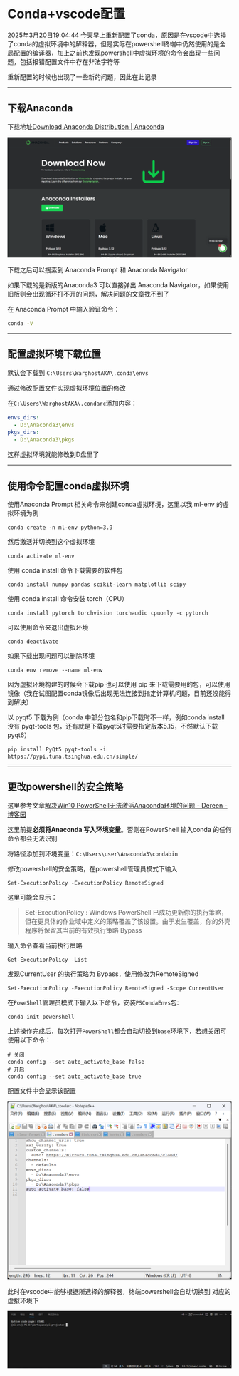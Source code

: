 # Conda+vscode配置

2025年3月20日19:04:44 今天早上重新配置了conda，原因是在vscode中选择了conda的虚拟环境中的解释器，但是实际在powershell终端中仍然使用的是全局配置的编译器，加上之前也发现powershell中虚拟环境的命令会出现一些问题，包括报错配置文件中存在非法字符等

重新配置的时候也出现了一些新的问题，因此在此记录

---

## 下载Anaconda

下载地址[Download Anaconda Distribution | Anaconda](https://www.anaconda.com/download/)

![image-20250320191314958](./assets/image-20250320191314958.png)

下载之后可以搜索到 Anaconda Prompt 和 Anaconda Navigator

如果下载的是新版的Anaconda3 可以直接弹出 Anaconda Navigator，如果使用旧版则会出现循环打不开的问题，解决问题的文章找不到了

在 Anaconda Prompt 中输入验证命令：

```bash
conda -V
```

---

## 配置虚拟环境下载位置

默认会下载到 `C:\Users\WarghostAKA\.conda\envs`

通过修改配置文件实现虚拟环境位置的修改 

在`C:\Users\WarghostAKA\.condarc`添加内容：

```yaml
envs_dirs:
  - D:\Anaconda3\envs
pkgs_dirs:
  - D:\Anaconda3\pkgs
```

这样虚拟环境就能修改到D盘里了

---

## 使用命令配置conda虚拟环境

使用Anaconda Prompt 相关命令来创建conda虚拟环境，这里以我 ml-env 的虚拟环境为例

```shell
conda create -n ml-env python=3.9
```

然后激活并切换到这个虚拟环境

```shell
conda activate ml-env
```

使用 conda install 命令下载需要的软件包

```shell
conda install numpy pandas scikit-learn matplotlib scipy
```

使用 conda install 命令安装 torch（CPU）

```shell
conda install pytorch torchvision torchaudio cpuonly -c pytorch
```

可以使用命令来退出虚拟环境

```shell
conda deactivate
```

如果下载出现问题可以删除环境

```shell
conda env remove --name ml-env
```

因为虚拟环境构建的时候会下载pip 也可以使用 pip 来下载需要用的包，可以使用镜像（我在试图配置conda镜像后出现无法连接到指定计算机问题，目前还没能得到解决）

以 pyqt5 下载为例（conda 中部分包名和pip下载时不一样，例如conda install 没有 pyqt-tools 包，还有就是下载pyqt5时需要指定版本5.15，不然默认下载pyqt6）

```shell
pip install PyQt5 pyqt-tools -i https://pypi.tuna.tsinghua.edu.cn/simple/
```

---

## 更改powershell的安全策略

这里参考文章[解决Win10 PowerShell无法激活Anaconda环境的问题 - Dereen - 博客园](https://www.cnblogs.com/dereen/p/ps_conda_env.html)

这里前提**必须将Anaconda 写入环境变量**。否则在PowerShell 输入conda 的任何命令都会无法识别

将路径添加到环境变量：`C:\Users\user\Anaconda3\condabin`

修改powershell的安全策略，在powershell管理员模式下输入

```shell
Set-ExecutionPolicy -ExecutionPolicy RemoteSigned
```

这里可能会显示：

> Set-ExecutionPolicy : Windows PowerShell 已成功更新你的执行策略，但在更具体的作业域中定义的策略覆盖了该设置。由于发生覆盖，你的外壳程序将保留其当前的有效执行策略 Bypass

输入命令查看当前执行策略

```shell
Get-ExecutionPolicy -List
```

发现CurrentUser 的执行策略为 Bypass，使用修改为RemoteSigned

```shell
Set-ExecutionPolicy -ExecutionPolicy RemoteSigned -Scope CurrentUser
```

在`PoweShell`管理员模式下输入以下命令，安装`PSCondaEnvs`包:

```shell
conda init powershell
```

上述操作完成后，每次打开`PowerShell`都会自动切换到`base`环境下，若想关闭可使用以下命令：

```shell
# 关闭
conda config --set auto_activate_base false
# 开启
conda config --set auto_activate_base true
```

配置文件中会显示该配置

<img src="./assets/image-20250320194323818.png" alt="image-20250320194323818" style="zoom:80%;" />

此时在vscode中能够根据所选择的解释器，终端powershell会自动切换到 对应的虚拟环境下

![image-20250320194242029](./assets/image-20250320194242029.png)